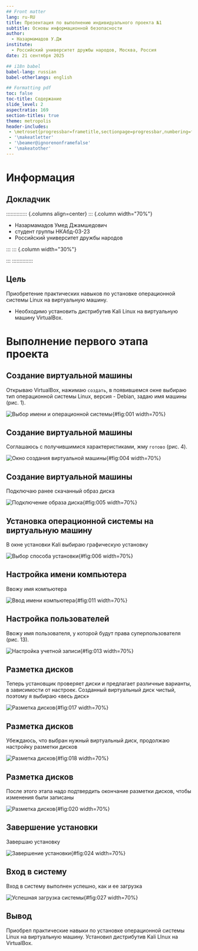 ```yaml
---
## Front matter
lang: ru-RU
title: Презентация по выполнению индивидуального проекта №1
subtitle: Основы информационной безопасности
author:
  - Назармамадов У.Дж
institute:
  - Российский университет дружбы народов, Москва, Россия
date: 21 сентября 2025

## i18n babel
babel-lang: russian
babel-otherlangs: english

## Formatting pdf
toc: false
toc-title: Содержание
slide_level: 2
aspectratio: 169
section-titles: true
theme: metropolis
header-includes:
 - \metroset{progressbar=frametitle,sectionpage=progressbar,numbering=fraction}
 - '\makeatletter'
 - '\beamer@ignorenonframefalse'
 - '\makeatother'
---
```


# Информация

## Докладчик

:::::::::::::: {.columns align=center}
::: {.column width="70%"}

  * Назармамадов Умед Джамшедович
  * студент группы НКАбд-03-23
  * Российский университет дружбы народов

:::
::: {.column width="30%"}


:::
::::::::::::::

## Цель

Приобретение практических навыков по установке операционной системы Linux на виртуальную машину.

- Необходимо установить дистрибутив Kali Linux на виртуальную машину VirtualBox.
# Выполнение первого этапа проекта

## Создание виртуальной машины

Открываю VirtualBox, нажимаю `создать`, в появившемся окне выбираю тип операционной системы Linux, версия - Debian, задаю имя машины (рис. 1).

![Выбор имени и операционной системы](image/1.png){#fig:001 width=70%}

## Создание виртуальной машины

Соглашаюсь с получившимися характеристиками, жму `готово` (рис. 4).

![Окно создания виртуальной машины](image/6.png){#fig:004 width=70%}

## Создание виртуальной машины

Подключаю ранее скачанный образ диска 

![Подключение образа диска](image/2.png){#fig:005 width=70%}

## Установка операционной системы на виртуальную машину

В окне установки Kali выбираю графическую установку 

![Выбор способа установки](image/7.png){#fig:006 width=70%}

## Настройка имени компьютера

Ввожу имя компьютера 

![Ввод имени компьютера](image/9.png){#fig:011 width=70%}

## Настройка пользователей

Ввожу имя пользователя, у которой будут права суперпользователя (рис. 13).

![Настройка учетной записи](image/10.png){#fig:013 width=70%}

## Разметка дисков

Теперь установщик проверяет диски и предлагает различные варианты,
в зависимости от настроек. Созданный виртуальный диск чистый, поэтому
я выбираю «весь диск» 

![Разметка дисков](image/15.png){#fig:017 width=70%}

## Разметка дисков

Убеждаюсь, что выбран нужный виртуальный диск, продолжаю
настройку разметки дисков 

![Разметка дисков](image/16.png){#fig:018 width=70%}

## Разметка дисков

После этого этапа надо подтвердить
окончание разметки дисков, чтобы изменения были записаны 

![Разметка дисков](image/18.png){#fig:020 width=70%}


## Завершение установки

Завершаю установку

![Завершение установки](image/19.png){#fig:024 width=70%}

## Вход в систему

Вход в систему выполнен успешно, как и ее загрузка 

![Успешная загрузка системы](image/22.png){#fig:027 width=70%}

## Вывод

Приобрел практические навыки по установке операционной системы Linux на виртуальную машину. Установил дистрибутив Kali LInux на VirtualBox.

